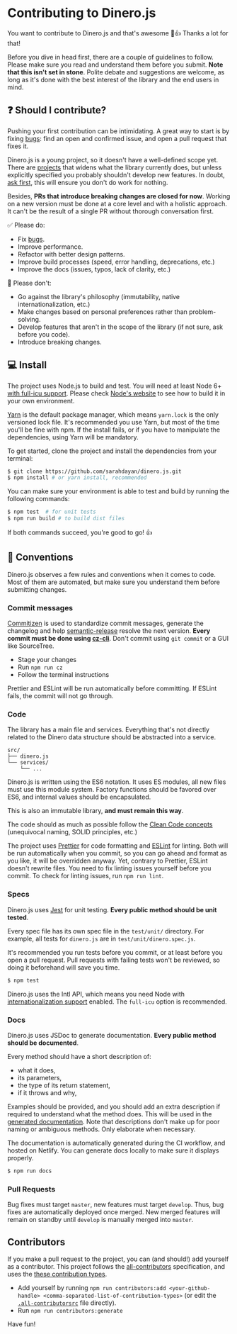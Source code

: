 # Contributing to Dinero.js

You want to contribute to Dinero.js and that's awesome 🎉👍 Thanks a lot for that!

Before you dive in head first, there are a couple of guidelines to follow. Please make sure you read and understand them before you submit. **Note that this isn't set in stone**. Polite debate and suggestions are welcome, as long as it's done with the best interest of the library and the end users in mind.

## ❓ Should I contribute?

Pushing your first contribution can be intimidating. A great way to start is by fixing [bugs][dinero:issues]: find an open and confirmed issue, and open a pull request that fixes it.

Dinero.js is a young project, so it doesn't have a well-defined scope yet. There are [projects][dinero:projects] that widens what the library currently does, but unless explicitly specified you probably shouldn't develop new features. In doubt, [ask first][dinero:issues], this will ensure you don't do work for nothing.

Besides, **PRs that introduce breaking changes are closed for now**. Working on a new version must be done at a core level and with a holistic approach. It can't be the result of a single PR without thorough conversation first.

✅ Please do:

- Fix [bugs][dinero:issues].
- Improve performance.
- Refactor with better design patterns.
- Improve build processes (speed, error handling, deprecations, etc.)
- Improve the docs (issues, typos, lack of clarity, etc.)

🚫 Please don't:

- Go against the library's philosophy (immutability, native internationalization, etc.)
- Make changes based on personal preferences rather than problem-solving.
- Develop features that aren't in the scope of the library (if not sure, ask before you code).
- Introduce breaking changes.

## 💻 Install

The project uses Node.js to build and test. You will need at least Node 6+ [with full-icu support][node:full-icu]. Please check [Node's website][node] to see how to build it in your own environment.

[Yarn][yarn] is the default package manager, which means `yarn.lock` is the only versioned lock file. It's recommended you use Yarn, but most of the time you'll be fine with npm. If the install fails, or if you have to manipulate the dependencies, using Yarn will be mandatory.

To get started, clone the project and install the dependencies from your terminal:

```sh
$ git clone https://github.com/sarahdayan/dinero.js.git
$ npm install # or yarn install, recommended
```

You can make sure your environment is able to test and build by running the following commands:

```sh
$ npm test  # for unit tests
$ npm run build # to build dist files
```

If both commands succeed, you're good to go! 👍

## 📖 Conventions

Dinero.js observes a few rules and conventions when it comes to code. Most of them are automated, but make sure you understand them before submitting changes.

### Commit messages

[Commitizen][github:commitizen] is used to standardize commit messages, generate the changelog and help [semantic-release][github:semantic-release] resolve the next version. **Every commit must be done using [cz-cli][github:cz-cli]**. Don't commit using `git commit` or a GUI like SourceTree.

- Stage your changes
- Run `npm run cz`
- Follow the terminal instructions

Prettier and ESLint will be run automatically before committing. If ESLint fails, the commit will not go through.

### Code

The library has a main file and services. Everything that's not directly related to the Dinero data structure should be abstracted into a service.

```
src/
├── dinero.js
└── services/
    └── ...
```

Dinero.js is written using the ES6 notation. It uses ES modules, all new files must use this module system. Factory functions should be favored over ES6, and internal values should be encapsulated.

This is also an immutable library, **and must remain this way**.

The code should as much as possible follow the [Clean Code concepts][github:clean-code] (unequivocal naming, SOLID principles, etc.)

The project uses [Prettier][prettier] for code formatting and [ESLint][eslint] for linting. Both will be run automatically when you commit, so you can go ahead and format as you like, it will be overridden anyway. Yet, contrary to Prettier, ESLint doesn't rewrite files. You need to fix linting issues yourself before you commit. To check for linting issues, run `npm run lint`.

### Specs

Dinero.js uses [Jest][jest] for unit testing. **Every public method should be unit tested**.

Every spec file has its own spec file in the `test/unit/` directory. For example, all tests for `dinero.js` are in `test/unit/dinero.spec.js`.

It's recommended you run tests before you commit, or at least before you open a pull request. Pull requests with failing tests won't be reviewed, so doing it beforehand will save you time.

```sh
$ npm test
```

Dinero.js uses the Intl API, which means you need Node with [internationalization support][node:full-icu] enabled. The `full-icu` option is recommended.

### Docs

Dinero.js uses JSDoc to generate documentation. **Every public method should be documented**.

Every method should have a short description of:

- what it does,
- its parameters,
- the type of its return statement,
- if it throws and why,

Examples should be provided, and you should add an extra description if required to understand what the method does. This will be used in the [generated documentation][dinero:docs]. Note that descriptions don't make up for poor naming or ambiguous methods. Only elaborate when necessary.

The documentation is automatically generated during the CI workflow, and hosted on Netlify. You can generate docs locally to make sure it displays properly.

```sh
$ npm run docs
```

### Pull Requests

Bug fixes must target `master`, new features must target `develop`. Thus, bug fixes are automatically deployed once merged. New merged features will remain on standby until `develop` is manually merged into `master`.

## Contributors

If you make a pull request to the project, you can (and should!) add yourself as a contributor. This project follows the [all-contributors](https://github.com/all-contributors/all-contributors) specification, and uses the [these contribution types](https://allcontributors.org/docs/en/emoji-key).

- Add yourself by running `npm run contributors:add <your-github-handle> <comma-separated-list-of-contribution-types>` (or edit the [`.all-contributorsrc`](./.all-contributorsrc) file directly).
- Run `npm run contributors:generate`

Have fun!

[dinero:issues]: https://github.com/sarahdayan/dinero.js/issues
[dinero:projects]: https://github.com/sarahdayan/dinero.js/projects
[yarn]: https://yarnpkg.com
[prettier]: http://prettier.io
[eslint]: http://eslint.org
[jest]: https://facebook.github.io/jest
[node]: https://nodejs.org
[node:full-icu]: https://nodejs.org/api/intl.html#intl_embed_the_entire_icu_full_icu
[dinero:docs]: https://sarahdayan.github.io/dinero.js/
[github:clean-code]: https://github.com/ryanmcdermott/clean-code-javascript
[github:commitizen]: https://github.com/commitizen
[github:semantic-release]: https://github.com/semantic-release/semantic-release
[github:cz-cli]: https://github.com/commitizen/cz-cli
